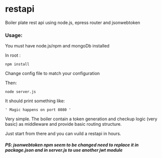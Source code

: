 # restapi
Boiler plate rest api using node.js, epress router and jsonwebtoken

### Usage:
You must have node.js/npm and mongoDb installed

In root :
```
npm install

```

Change config file to match your configuration

Then:
```
node server.js

```
It should print something like:

```
' Magic happens on port 8080 '

```

Very simple. The boiler contain a token generation and checkup logic 
(very basic) as middleware and provide basic routing structure.

Just start from there and you can vuild a restapi in hours.

##### PS: jsonwebtoken npm seem to be changed need to replace it in package.json and in server.js to use another jwt module
